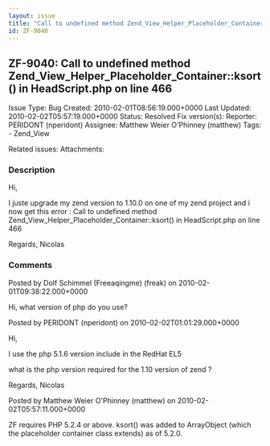 ```yaml
---
layout: issue
title: "Call to undefined method Zend_View_Helper_Placeholder_Container::ksort() in HeadScript.php on line 466"
id: ZF-9040
---
```


ZF-9040: Call to undefined method Zend\_View\_Helper\_Placeholder\_Container::ksort() in HeadScript.php on line 466
-------------------------------------------------------------------------------------------------------------------

 Issue Type: Bug Created: 2010-02-01T08:56:19.000+0000 Last Updated: 2010-02-02T05:57:19.000+0000 Status: Resolved Fix version(s): 
 Reporter:  PERIDONT (nperidont)  Assignee:  Matthew Weier O'Phinney (matthew)  Tags: - Zend\_View
 
 Related issues: 
 Attachments: 
### Description

Hi,

I juste upgrade my zend version to 1.10.0 on one of my zend project and i now get this error : Call to undefined method Zend\_View\_Helper\_Placeholder\_Container::ksort() in HeadScript.php on line 466

Regards, Nicolas

 

 

### Comments

Posted by Dolf Schimmel (Freeaqingme) (freak) on 2010-02-01T09:38:22.000+0000

Hi, what version of php do you use?

 

 

Posted by PERIDONT (nperidont) on 2010-02-02T01:01:29.000+0000

Hi,

I use the php 5.1.6 version include in the RedHat EL5

what is the php version required for the 1.10 version of zend ?

Regards, Nicolas

 

 

Posted by Matthew Weier O'Phinney (matthew) on 2010-02-02T05:57:11.000+0000

ZF requires PHP 5.2.4 or above. ksort() was added to ArrayObject (which the placeholder container class extends) as of 5.2.0.

 

 